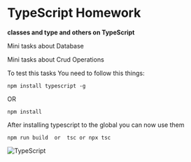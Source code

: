 # TypeScript Homework

<b>classes and type and others on TypeScript</b>

<p>Mini tasks about Database</p>
<p>Mini tasks about Crud Operations</p>

To test this tasks You need to follow this things:

```
npm install typescript -g
```

OR

```
npm install
```

After installing typescript to the global you can now use them

```
npm run build  or  tsc or npx tsc
```

![TypeScript](https://upload.wikimedia.org/wikipedia/commons/thumb/4/4c/Typescript_logo_2020.svg/2048px-Typescript_logo_2020.svg.png)
